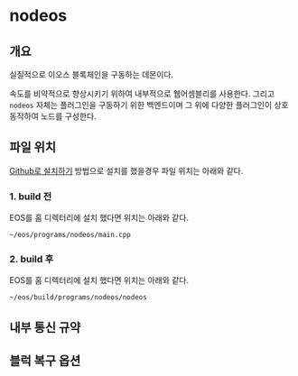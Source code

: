 # nodeos

## 개요

실질적으로 이오스 블록체인을 구동하는 데몬이다.

속도를 비약적으로 향상시키기 위하여 내부적으로 웹어셈블리를 사용한다. 그리고 `nodeos` 자체는 플러그인을 구동하기 위한 백엔드이며 그 위에 다양한 플러그인이 상호 동작하여 노드를 구성한다.

## 파일 위치

[Github로 설치하기](../../tutorial/eos-install/github.md) 방법으로 설치를 했을경우 파일 위치는 아래와 같다. 

### 1. build 전

EOS를 홈 디렉터리에 설치 했다면 위치는 아래와 같다. 

```text
~/eos/programs/nodeos/main.cpp
```

### 2. build 후

EOS를 홈 디렉터리에 설치 했다면 위치는 아래와 같다. 

```text
~/eos/build/programs/nodeos/nodeos
```

## 내부 통신 규약



## 블럭 복구 옵션



